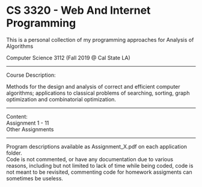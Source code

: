 # CS 3320 - Web And Internet Programming

This is a personal collection of my programming approaches for Analysis of Algorithms

Computer Science 3112 (Fall 2019 @ Cal State LA)
****************************************************************************************************************************

Course Description:

Methods for the design and analysis of correct and efficient computer algorithms; applications to classical problems of searching, sorting, graph optimization and combinatorial optimization. 

****************************************************************************************************************************

Content:<br>
Assignment 1 - 11<br>
Other Assignments<br>

****************************************************************************************************************************
Program descriptions available as Assignment_X.pdf on each application folder.<br>
Code is not commented, or have any documentation due to various reasons, including but not limited to lack of time while being coded, code is not meant to be revisited, commenting code for homework assigments can sometimes be useless.

